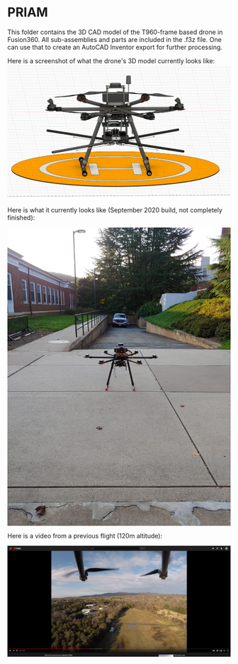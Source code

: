 # PRIAM
This folder contains the 3D CAD model of the T960-frame based drone in Fusion360. All sub-assemblies and parts are included in the .f3z file. One can use that to create an AutoCAD Inventor export for further processing.

Here is a screenshot of what the drone's 3D model currently looks like:
<img src="PRIAM_render.png" width=600 align=center>

Here is what it currently looks like (September 2020 build, not completely finished):

<img src="20200913_183728.jpg" width=600 align=center>

Here is a video from a previous flight (120m altitude):

[![watch the video](youtube_screenshot.jpg)](http://www.youtube.com/watch?v=ozZmQvk_mmk "T960 maiden flight")